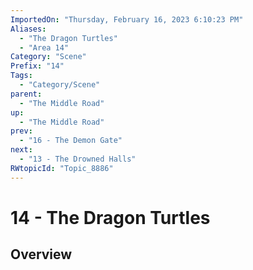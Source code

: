```yaml
---
ImportedOn: "Thursday, February 16, 2023 6:10:23 PM"
Aliases:
  - "The Dragon Turtles"
  - "Area 14"
Category: "Scene"
Prefix: "14"
Tags:
  - "Category/Scene"
parent:
  - "The Middle Road"
up:
  - "The Middle Road"
prev:
  - "16 - The Demon Gate"
next:
  - "13 - The Drowned Halls"
RWtopicId: "Topic_8886"
---
```

# 14 - The Dragon Turtles
## Overview
